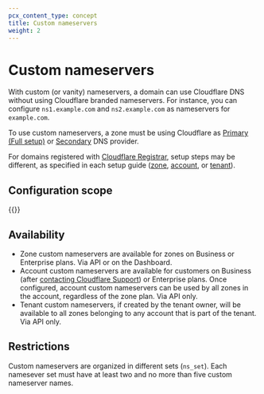 ```yaml
---
pcx_content_type: concept
title: Custom nameservers
weight: 2
---
```


# Custom nameservers

With custom (or vanity) nameservers, a domain can use Cloudflare DNS without using Cloudflare branded nameservers. For instance, you can configure `ns1.example.com` and `ns2.example.com` as nameservers for `example.com`.

To use custom nameservers, a zone must be using Cloudflare as [Primary (Full setup)](/dns/zone-setups/full-setup/) or [Secondary](/dns/zone-setups/zone-transfers/cloudflare-as-secondary/) DNS provider.

For domains registered with [Cloudflare Registrar](/registrar/), setup steps may be different, as specified in each setup guide ([zone](/dns/additional-options/custom-nameservers/zone-custom-nameservers/), [account](/dns/additional-options/custom-nameservers/account-custom-nameservers/), or [tenant](/dns/additional-options/custom-nameservers/tenant-custom-nameservers/)).

## Configuration scope

{{<directory-listing showDescriptions=true char_limit=400 >}}

## Availability

- Zone custom nameservers are available for zones on Business or Enterprise plans. Via API or on the Dashboard.
- Account custom nameservers are available for customers on Business (after [contacting Cloudflare Support](/support/contacting-cloudflare-support/)) or Enterprise plans. Once configured, account custom nameservers can be used by all zones in the account, regardless of the zone plan. Via API only.
- Tenant custom nameservers, if created by the tenant owner, will be available to all zones belonging to any account that is part of the tenant. Via API only.

## Restrictions

Custom nameservers are organized in different sets (`ns_set`). Each namesever set must have at least two and no more than five custom nameserver names.
